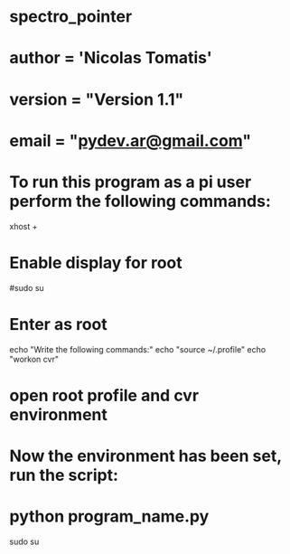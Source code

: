 # spectro_pointer
# author = 'Nicolas Tomatis'
# version = "Version 1.1"
# email = "pydev.ar@gmail.com"
# To run this program as a pi user perform the following commands:
xhost +
# Enable display for root
#sudo su
# Enter as root
echo "Write the following commands:"
echo "source ~/.profile"
echo "workon cvr"
# open root profile and cvr environment
# Now the environment has been set, run the script:

# python program_name.py
sudo su
